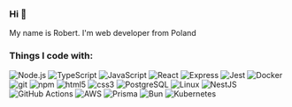 ### Hi 🤙
My name is Robert. I'm web developer from Poland <img src="https://cdn-icons-png.flaticon.com/512/323/323338.png" width="13"/>

<h3>Things I code with:</h3>
<p>
  <img alt="Node.js" src="https://img.shields.io/badge/-Node.js-43853d?style=flat-square&logo=Node.js&logoColor=white" />
  <img alt="TypeScript" src="https://img.shields.io/badge/-TypeScript-007ACC?style=flat-square&logo=typescript&logoColor=white" />
  <img alt="JavaScript" src="https://img.shields.io/badge/-JavaScript-F7E018?style=flat-square&logo=javascript&logoColor=black" />
  <img alt="React" src="https://img.shields.io/badge/-React-45b8d8?style=flat-square&logo=react&logoColor=white" />
  <img alt="Express" src="https://img.shields.io/badge/-Express-F7F7F7?style=flat-square&logo=express&logoColor=black" />
  <img alt="Jest" src="https://img.shields.io/badge/-Jest-97747e?style=flat-square&logo=jest&logoColor=white" />
  <img alt="Docker" src="https://img.shields.io/badge/-Docker-46a2f1?style=flat-square&logo=docker&logoColor=white" />
  <img alt="git" src="https://img.shields.io/badge/-Git-F05032?style=flat-square&logo=git&logoColor=white" />
  <img alt="npm" src="https://img.shields.io/badge/-NPM-CB3837?style=flat-square&logo=npm&logoColor=white" />
  <img alt="html5" src="https://img.shields.io/badge/-HTML5-E34F26?style=flat-square&logo=html5&logoColor=white" />
  <img alt="css3" src="https://img.shields.io/badge/-CSS3-28A4D8?style=flat-square&logo=css3&logoColor=white" />
  <img alt="PostgreSQL" src="https://img.shields.io/badge/-PostgreSQL-336791?style=flat-square&logo=postgresql&logoColor=white" />
  <img alt="Linux" src="https://img.shields.io/badge/-Linux-F7BA1F?style=flat-square&logo=linux&logoColor=black" />
  <img alt="NestJS" src="https://img.shields.io/badge/-NestJS-D31F4F?style=flat-square&logo=nestjs&logoColor=black" />
  <img alt="GitHub Actions" src="https://img.shields.io/badge/-GitHub%20Actions-002F67?style=flat-square&logo=githubactions&logoColor=white" />
  <img alt="AWS" src="https://img.shields.io/badge/-AWS-EF931E?style=flat-square&logo=amazonaws&logoColor=black" />
  <img alt="Prisma" src="https://img.shields.io/badge/-Prisma-0C3249?style=flat-square&logo=prisma&logoColor=white" />
  <img alt="Bun" src="https://img.shields.io/badge/-Bun-black?style=flat-square&logo=Bun&logoColor=white" />
  <img alt="Kubernetes" src="https://img.shields.io/badge/-Kubernetes-326CE5?style=flat-square&logo=Kubernetes&logoColor=white" />
</p>


